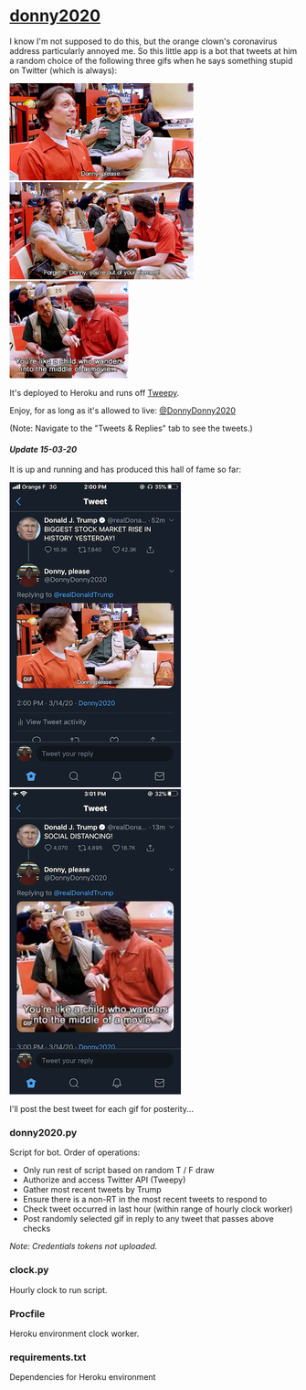 # <a href="https://twitter.com/DonnyDonny2020">donny2020</a>

I know I'm not supposed to do this, but the orange clown's coronavirus address particularly annoyed me. So this little app is a bot that tweets at him a random choice of the following three gifs when he says something stupid on Twitter (which is always):

<img src="https://github.com/jbachlombardo/donny2020/blob/master/please.gif" height=170> <img src="https://github.com/jbachlombardo/donny2020/blob/master/out_of_element.gif" height=170> <img src="https://github.com/jbachlombardo/donny2020/blob/master/child.gif" height=170>

It's deployed to Heroku and runs off <a href="http://docs.tweepy.org/en/latest/">Tweepy</a>.

Enjoy, for as long as it's allowed to live: <a href="https://twitter.com/DonnyDonny2020">@DonnyDonny2020</a>

(Note: Navigate to the "Tweets & Replies" tab to see the tweets.)

#### *Update 15-03-20*

It is up and running and has produced this hall of fame so far:

<img src="https://github.com/jbachlombardo/donny2020/blob/master/IMG_0575.PNG" width="300"> <img src="https://github.com/jbachlombardo/donny2020/blob/master/IMG_0576.PNG" width="300">

I'll post the best tweet for each gif for posterity...

### donny2020.py

Script for bot. Order of operations:
- Only run rest of script based on random T / F draw
- Authorize and access Twitter API (Tweepy)
- Gather most recent tweets by Trump
- Ensure there is a non-RT in the most recent tweets to respond to
- Check tweet occurred in last hour (within range of hourly clock worker)
- Post randomly selected gif in reply to any tweet that passes above checks

*Note: Credentials tokens not uploaded.*

### clock.py

Hourly clock to run script.

### Procfile

Heroku environment clock worker.

### requirements.txt

Dependencies for Heroku environment
